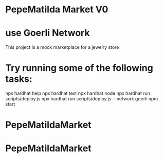 # PepeMatilda Market V0

# use Goerli Network

This project is a mock marketplace for a jewelry store

# Try running some of the following tasks:

npx hardhat help
npx hardhat test
npx hardhat node
npx hardhat run scripts/deploy.js
npx hardhat run scripts/deploy.js --network goerli
npm start



# PepeMatildaMarket
# PepeMatildaMarket
